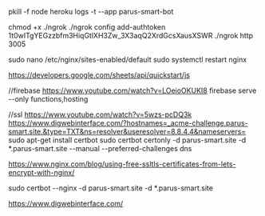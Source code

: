 pkill -f node
heroku logs -t --app parus-smart-bot

chmod +x ./ngrok
./ngrok config add-authtoken 1t0wITgYEGzzbfm3HiqGtlXH3Zw_3X3aqQ2XrdGcsXausXSWR
./ngrok http 3005

sudo nano /etc/nginx/sites-enabled/default
sudo systemctl restart nginx

https://developers.google.com/sheets/api/quickstart/js

//firebase
https://www.youtube.com/watch?v=LOeioOKUKI8
firebase serve --only functions,hosting

//ssl
https://www.youtube.com/watch?v=5wzs-pcDQ3k
https://www.digwebinterface.com/?hostnames=_acme-challenge.parus-smart.site.&type=TXT&ns=resolver&useresolver=8.8.4.4&nameservers=
sudo apt-get install certbot
sudo certbot certonly -d parus-smart.site -d \*.parus-smart.site --manual --preferred-challenges dns

https://www.nginx.com/blog/using-free-ssltls-certificates-from-lets-encrypt-with-nginx/

sudo certbot --nginx -d parus-smart.site -d \*.parus-smart.site

https://www.digwebinterface.com/